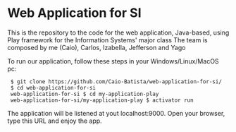 # Web Application for SI
This is the repository to the code for the web application, Java-based, using Play framework for the Information Systems' major class 
The team is composed by me (Caio), Carlos, Izabella, Jefferson and Yago

To run our application, follow these steps in your Windows/Linux/MacOS pc:

     $ git clone https://github.com/Caio-Batista/web-application-for-si/
     $ cd web-application-for-si
     web-application-for-si $ cd my-application-play
     web-application-for-si/my-application-play $ activator run

The application will be listened at yout localhost:9000. 
Open your browser, type this URL and enjoy the app.
